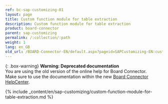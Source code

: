 ```yaml
---
ref: bc-sap-customizing-01
layout: page
title: Custom function module for table extraction
description: Custom function module for table extraction
product: board-connector
parent: sap-customizing
permalink: /:collection/:path
weight: 1
lang: en_GB
old_url: /BOARD-Connector-EN/default.aspx?pageid=SAPCustomizing-EN:custom-function-module-for-table-compression
---
```


{: .box-warning}
**Warning: Deprecated documentation** <br>
You are using the old version of the online help for Board Connector.<br>
Make sure to use the documentation within the new [Board Connector HelpCenter](https://helpcenter.theobald-software.com/board-connector/documentation/introduction/).

{% include _content/en/sap-customizing/custom-function-module-for-table-extraction.md  %}